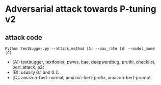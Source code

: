 # Adversarial attack towards P-tuning v2

## attack code
`Python TextBugger.py --attack_method [A] --max_rate [B] --model_name [C]`
- [A]: textbugger, textfooler, pwws, bae, deepwordbug, pruthi, checklist, bert_attack, a2t
- [B]: usually 0.1 and 0.2.
- [C]: amazon-bert-normal, amazon-bert-prefix, amazon-bert-prompt


